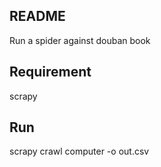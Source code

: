 ## README
Run a spider against douban book

## Requirement
scrapy

## Run
scrapy crawl computer -o out.csv